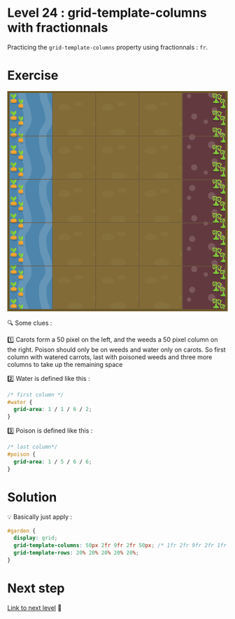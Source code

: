 # Level 24 : grid-template-columns with fractionnals

Practicing the `grid-template-columns` property using fractionnals : `fr`.

# Exercise

![level 24](./level24.png)

:mag: Some clues : 

:one: Carots form a 50 pixel on the left, and the weeds a 50 pixel column on the right. Poison should only be on weeds and water only on carots. So first column with watered carrots, last with poisoned weeds and three more columns to take up the remaining space

:two: Water is defined like this : 

```css
/* first column */
#water {
  grid-area: 1 / 1 / 6 / 2;
}
```

:three: Poison is defined like this :
```css
/* last column*/
#poison {
  grid-area: 1 / 5 / 6 / 6;
}
```

# Solution

:bulb: Basically just apply : 

```css
#garden {
  display: grid;
  grid-template-columns: 50px 2fr 9fr 2fr 50px; /* 1fr 2fr 9fr 2fr 1fr also works */
  grid-template-rows: 20% 20% 20% 20% 20%;
}
```

# Next step

[Link to next level](./level25.md) :muscle:

